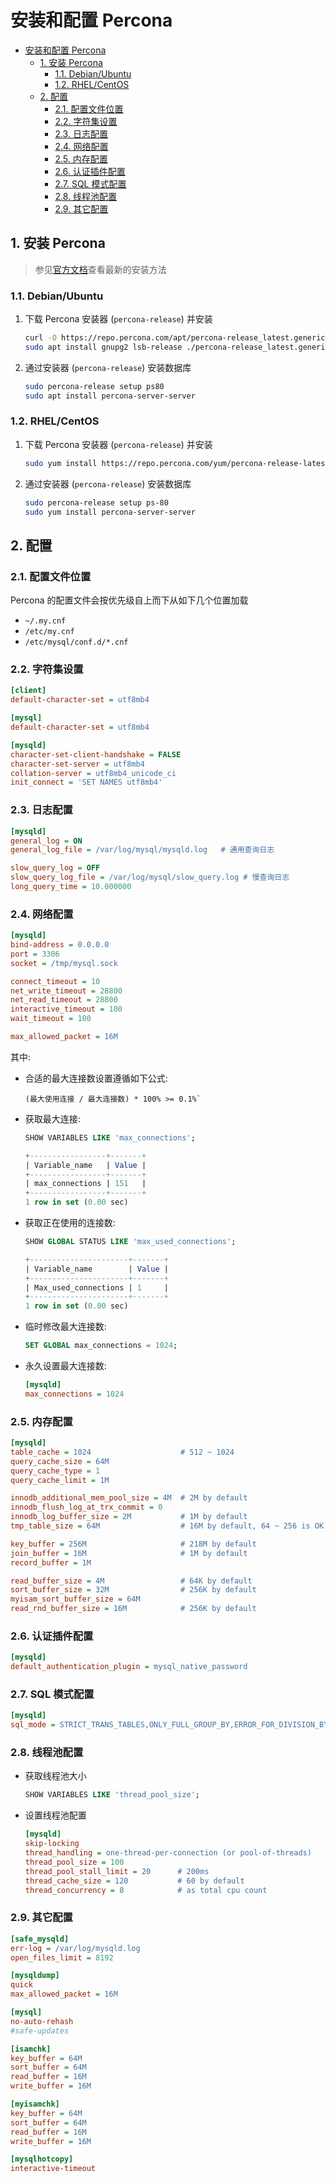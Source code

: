 # 安装和配置 Percona

- [安装和配置 Percona](#安装和配置-percona)
  - [1. 安装 Percona](#1-安装-percona)
    - [1.1. Debian/Ubuntu](#11-debianubuntu)
    - [1.2. RHEL/CentOS](#12-rhelcentos)
  - [2. 配置](#2-配置)
    - [2.1. 配置文件位置](#21-配置文件位置)
    - [2.2. 字符集设置](#22-字符集设置)
    - [2.3. 日志配置](#23-日志配置)
    - [2.4. 网络配置](#24-网络配置)
    - [2.5. 内存配置](#25-内存配置)
    - [2.6. 认证插件配置](#26-认证插件配置)
    - [2.7. SQL 模式配置](#27-sql-模式配置)
    - [2.8. 线程池配置](#28-线程池配置)
    - [2.9. 其它配置](#29-其它配置)

## 1. 安装 Percona

> 参见[官方文档](https://docs.percona.com/percona-server/8.0/installation.html)查看最新的安装方法

### 1.1. Debian/Ubuntu

1. 下载 Percona 安装器 (`percona-release`) 并安装

    ```bash
    curl -O https://repo.percona.com/apt/percona-release_latest.generic_all.deb
    sudo apt install gnupg2 lsb-release ./percona-release_latest.generic_all.deb
    ```

2. 通过安装器 (`percona-release`) 安装数据库

    ```bash
    sudo percona-release setup ps80
    sudo apt install percona-server-server
    ```

### 1.2. RHEL/CentOS

1. 下载 Percona 安装器 (`percona-release`) 并安装

    ```bash
    sudo yum install https://repo.percona.com/yum/percona-release-latest.noarch.rpm
    ```

2. 通过安装器 (`percona-release`) 安装数据库

    ```bash
    sudo percona-release setup ps-80
    sudo yum install percona-server-server
    ```

## 2. 配置

### 2.1. 配置文件位置

Percona 的配置文件会按优先级自上而下从如下几个位置加载

- `~/.my.cnf`
- `/etc/my.cnf`
- `/etc/mysql/conf.d/*.cnf`

### 2.2. 字符集设置

```ini
[client]
default-character-set = utf8mb4

[mysql]
default-character-set = utf8mb4

[mysqld]
character-set-client-handshake = FALSE
character-set-server = utf8mb4
collation-server = utf8mb4_unicode_ci
init_connect = 'SET NAMES utf8mb4'
```

### 2.3. 日志配置

```ini
[mysqld]
general_log = ON
general_log_file = /var/log/mysql/mysqld.log   # 通用查询日志

slow_query_log = OFF
slow_query_log_file = /var/log/mysql/slow_query.log # 慢查询日志
long_query_time = 10.000000
```

### 2.4. 网络配置

```ini
[mysqld]
bind-address = 0.0.0.0
port = 3306
socket = /tmp/mysql.sock

connect_timeout = 10
net_write_timeout = 28800
net_read_timeout = 28800
interactive_timeout = 100
wait_timeout = 100

max_allowed_packet = 16M
```

其中:

- 合适的最大连接数设置遵循如下公式:

  ```plain
  (最大使用连接 / 最大连接数) * 100% >= 0.1%`
  ```

- 获取最大连接:

  ```sql
  SHOW VARIABLES LIKE 'max_connections';

  +-----------------+-------+
  | Variable_name   | Value |
  +-----------------+-------+
  | max_connections | 151   |
  +-----------------+-------+
  1 row in set (0.00 sec)
  ```

- 获取正在使用的连接数:

  ```sql
  SHOW GLOBAL STATUS LIKE 'max_used_connections';

  +----------------------+-------+
  | Variable_name        | Value |
  +----------------------+-------+
  | Max_used_connections | 1     |
  +----------------------+-------+
  1 row in set (0.00 sec)
  ```

- 临时修改最大连接数:

  ```sql
  SET GLOBAL max_connections = 1024;
  ```

- 永久设置最大连接数:

    ```ini
    [mysqld]
    max_connections = 1024
    ```

### 2.5. 内存配置

```ini
[mysqld]
table_cache = 1024                    # 512 ~ 1024
query_cache_size = 64M
query_cache_type = 1
query_cache_limit = 1M

innodb_additional_mem_pool_size = 4M  # 2M by default
innodb_flush_log_at_trx_commit = 0
innodb_log_buffer_size = 2M           # 1M by default
tmp_table_size = 64M                  # 16M by default, 64 ~ 256 is OK

key_buffer = 256M                     # 218M by default
join_buffer = 16M                     # 1M by default
record_buffer = 1M

read_buffer_size = 4M                 # 64K by default
sort_buffer_size = 32M                # 256K by default
myisam_sort_buffer_size = 64M
read_rnd_buffer_size = 16M            # 256K by default
```

### 2.6. 认证插件配置

```ini
[mysqld]
default_authentication_plugin = mysql_native_password
```

### 2.7. SQL 模式配置

```ini
[mysqld]
sql_mode = STRICT_TRANS_TABLES,ONLY_FULL_GROUP_BY,ERROR_FOR_DIVISION_BY_ZERO,NO_ENGINE_SUBSTITUTION
```

### 2.8. 线程池配置

- 获取线程池大小

  ```sql
  SHOW VARIABLES LIKE 'thread_pool_size';
  ```

- 设置线程池配置

  ```ini
  [mysqld]
  skip-locking
  thread_handling = one-thread-per-connection (or pool-of-threads)
  thread_pool_size = 100
  thread_pool_stall_limit = 20      # 200ms
  thread_cache_size = 120           # 60 by default
  thread_concurrency = 8            # as total cpu count
  ```

### 2.9. 其它配置

```ini
[safe_mysqld]
err-log = /var/log/mysqld.log
open_files_limit = 8192

[mysqldump]
quick
max_allowed_packet = 16M

[mysql]
no-auto-rehash
#safe-updates

[isamchk]
key_buffer = 64M
sort_buffer = 64M
read_buffer = 16M
write_buffer = 16M

[myisamchk]
key_buffer = 64M
sort_buffer = 64M
read_buffer = 16M
write_buffer = 16M

[mysqlhotcopy]
interactive-timeout
```
